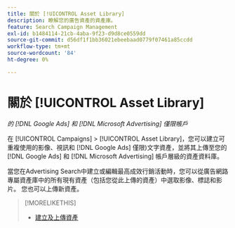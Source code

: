 ```yaml
---
title: 關於 [!UICONTROL Asset Library]
description: 瞭解您的廣告資產的資產庫。
feature: Search Campaign Management
exl-id: b1484114-21cb-4aba-9f23-d9d8ce0559dd
source-git-commit: d56df1f1bb36021ebeebaad0779f07461a85ccdd
workflow-type: tm+mt
source-wordcount: '84'
ht-degree: 0%

---
```


# 關於 [!UICONTROL Asset Library]

<!-- Combine with "Create" page into one page once you can do more than just create/upload. Or still combine them and rename this page; you can't really "manage" assets here, just create/upload and see a list of assets you've previously uploaded (including a preview), but not edit existing uploaded assets or anything on the ad network. -->

*的 [!DNL Google Ads] 和 [!DNL Microsoft Advertising] 僅限帳戶*

在 [!UICONTROL Campaigns] > [!UICONTROL Asset Library]，您可以建立可重複使用的影像、視訊和 [!DNL Google Ads] 僅限)文字資產，並將其上傳至您的 [!DNL Google Ads] 和 [!DNL Microsoft Advertising] 帳戶層級的資產資料庫。

當您在Advertising Search中建立或編輯最高成效行銷活動時，您可以從廣告網路專屬資產庫中的所有現有資產（包括您從此上傳的資產）中選取影像、標誌和影片。 您也可以上傳新資產。

<!--
Should all assets on the ad network be listed in Campaigns > Asset Library by now, or just ones created/uploaded from our UI? (Within perf max campaign settings, you can select from all in the ad network's asset library, which should include assets uploaded from our UI. But I'm not sure that this list here is the same.) If all, then mention when they're updated.

-->

>[!MORELIKETHIS]
>
>* [建立及上傳資產](asset-create.md)

